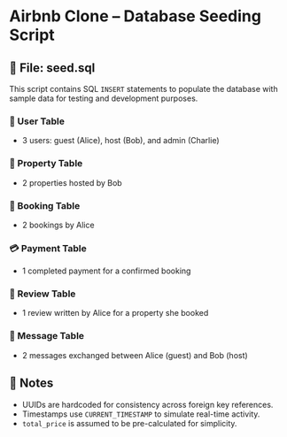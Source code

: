 # Airbnb Clone – Database Seeding Script

## 📄 File: seed.sql

This script contains SQL `INSERT` statements to populate the database with sample data for testing and development purposes.

### 🧍 User Table
- 3 users: guest (Alice), host (Bob), and admin (Charlie)

### 🏡 Property Table
- 2 properties hosted by Bob

### 📅 Booking Table
- 2 bookings by Alice

### 💳 Payment Table
- 1 completed payment for a confirmed booking

### 🌟 Review Table
- 1 review written by Alice for a property she booked

### 💬 Message Table
- 2 messages exchanged between Alice (guest) and Bob (host)

## 🔐 Notes
- UUIDs are hardcoded for consistency across foreign key references.
- Timestamps use `CURRENT_TIMESTAMP` to simulate real-time activity.
- `total_price` is assumed to be pre-calculated for simplicity.
